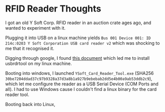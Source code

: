 # RFID Reader Thoughts


I got an old Y Soft Corp. RFID reader in an auction crate ages ago, and wanted to experiment with it.

Plugging it into USB on a linux machine yields `Bus 001 Device 001: ID 214c:0203 Y Soft Corporation USB card reader v2` which was shocking to me that it recognised it.

Digging through google, I found [this document](https://fccid.io/XUY0YX0MU02016/User-Manual/User-Manual-2068493.pdf) which led me to install usbrdrtool on my linux machine.

Booting into windows, I launched `YSoft_Card_Reader_Tool.exe` (SHA256 `30be7204ddad37c97b9328a37d3a8b1a927b9ebebab2dd5e4b00a9ab53ddb2c9`), which let me configure the reader as a USB Serial Device (COM Ports and all). I had to use Windows cause I couldn't find a linux binary for the card reader tool.

Booting back into Linux,